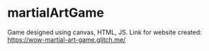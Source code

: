 # martialArtGame
Game designed using canvas, HTML, JS.
Link for website created:
https://wow-martial-art-game.glitch.me/
